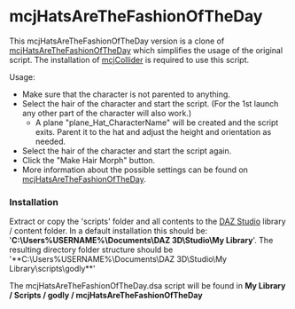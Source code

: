 # mcjHatsAreTheFashionOfTheDay
This mcjHatsAreTheFashionOfTheDay version is a clone of [mcjHatsAreTheFashionOfTheDay]( https://sites.google.com/site/mcasualsdazscripts9/mcjhatsarethefashionoftheday) which simplifies the usage of the original script. The installation of [mcjCollider](https://sites.google.com/site/mcasualsdazscripts2/mcjcolliderds45) is required to use this script.

Usage:
- Make sure that the character is not parented to anything.
- Select the hair of the character and start the script. (For the 1st launch any other part of the character will also work.)
  - A plane "plane_Hat_CharacterName" will be created and the script exits. Parent it to the hat and adjust the height and orientation as needed.
- Select the hair of the character and start the script again.
- Click the "Make Hair Morph" button.
- More information about the possible settings can be found on [mcjHatsAreTheFashionOfTheDay]( https://sites.google.com/site/mcasualsdazscripts9/mcjhatsarethefashionoftheday).

### Installation
Extract or copy the 'scripts' folder and all contents to the [DAZ Studio](https://www.daz3d.com/) library / content folder. In a default installation this should be: '**C:\Users\%USERNAME%\Documents\DAZ 3D\Studio\My Library**'. The resulting directory folder structure should be '**C:\Users\%USERNAME%\Documents\DAZ 3D\Studio\My Library\scripts\godly\**'

The mcjHatsAreTheFashionOfTheDay.dsa script will be found in  **My Library / Scripts / godly / mcjHatsAreTheFashionOfTheDay**